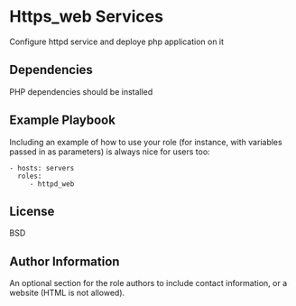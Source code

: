 Https_web Services
=========

Configure httpd service and deploye php application on it



Dependencies
------------

PHP dependencies should be installed

Example Playbook
----------------

Including an example of how to use your role (for instance, with variables passed in as parameters) is always nice for users too:

    - hosts: servers
      roles:
         - httpd_web

License
-------

BSD

Author Information
------------------

An optional section for the role authors to include contact information, or a website (HTML is not allowed).
